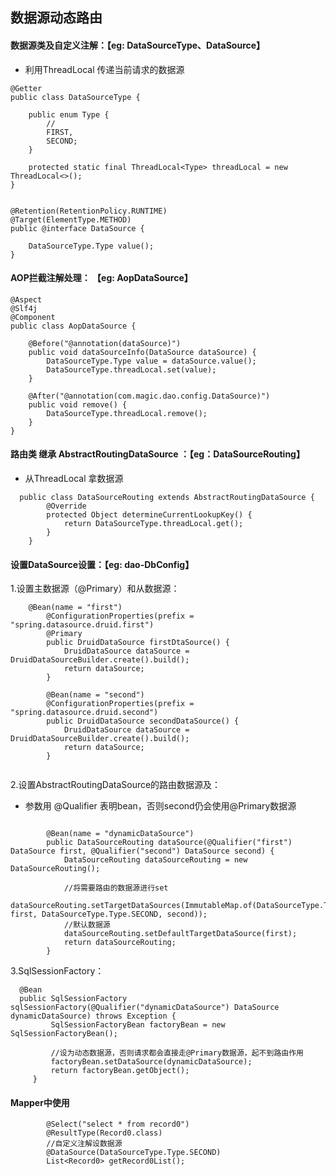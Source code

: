 ## 数据源动态路由
#### 数据源类及自定义注解：【eg: DataSourceType、DataSource】

* 利用ThreadLocal 传递当前请求的数据源
```
@Getter
public class DataSourceType {

    public enum Type {
        //
        FIRST,
        SECOND;
    }

    protected static final ThreadLocal<Type> threadLocal = new ThreadLocal<>();
}


@Retention(RetentionPolicy.RUNTIME)
@Target(ElementType.METHOD)
public @interface DataSource {

    DataSourceType.Type value();
}

```

#### AOP拦截注解处理： 【eg: AopDataSource】
```
@Aspect
@Slf4j
@Component
public class AopDataSource {

    @Before("@annotation(dataSource)")
    public void dataSourceInfo(DataSource dataSource) {
        DataSourceType.Type value = dataSource.value();
        DataSourceType.threadLocal.set(value);
    }

    @After("@annotation(com.magic.dao.config.DataSource)")
    public void remove() {
        DataSourceType.threadLocal.remove();
    }
}
```

   
#### 路由类 继承 AbstractRoutingDataSource ：【eg：DataSourceRouting】
   * 从ThreadLocal 拿数据源
```
  public class DataSourceRouting extends AbstractRoutingDataSource {
        @Override
        protected Object determineCurrentLookupKey() {
            return DataSourceType.threadLocal.get();
        }
    }

```


#### 设置DataSource设置：【eg: dao-DbConfig】

   1.设置主数据源（@Primary）和从数据源：
```
    @Bean(name = "first")
        @ConfigurationProperties(prefix = "spring.datasource.druid.first")
        @Primary
        public DruidDataSource firstDtaSource() {
            DruidDataSource dataSource = DruidDataSourceBuilder.create().build();
            return dataSource;
        }
    
        @Bean(name = "second")
        @ConfigurationProperties(prefix = "spring.datasource.druid.second")
        public DruidDataSource secondDataSource() {
            DruidDataSource dataSource = DruidDataSourceBuilder.create().build();
            return dataSource;
        }
    

```
   2.设置AbstractRoutingDataSource的路由数据源及：
        
   * 参数用 @Qualifier 表明bean，否则second仍会使用@Primary数据源
```

        @Bean(name = "dynamicDataSource")
        public DataSourceRouting dataSource(@Qualifier("first") DataSource first, @Qualifier("second") DataSource second) {
            DataSourceRouting dataSourceRouting = new DataSourceRouting();

            //将需要路由的数据源进行set
            dataSourceRouting.setTargetDataSources(ImmutableMap.of(DataSourceType.Type.FIRST, first, DataSourceType.Type.SECOND, second));
            //默认数据源
            dataSourceRouting.setDefaultTargetDataSource(first);
            return dataSourceRouting;
        }
```   
   3.SqlSessionFactory：
   
   ```
     @Bean
     public SqlSessionFactory sqlSessionFactory(@Qualifier("dynamicDataSource") DataSource dynamicDataSource) throws Exception {
            SqlSessionFactoryBean factoryBean = new SqlSessionFactoryBean();
            
            //设为动态数据源，否则请求都会直接走@Primary数据源，起不到路由作用
            factoryBean.setDataSource(dynamicDataSource);
            return factoryBean.getObject();
        }
```

#### Mapper中使用
```
        @Select("select * from record0")
        @ResultType(Record0.class)
        //自定义注解设数据源
        @DataSource(DataSourceType.Type.SECOND)
        List<Record0> getRecord0List();
```  
